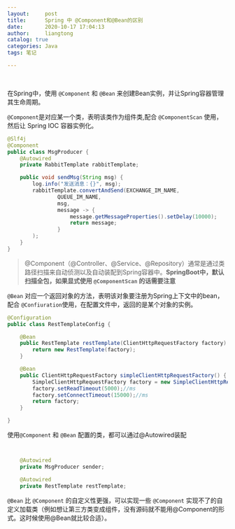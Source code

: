 ```yaml
---
layout:     post
title:      Spring 中 @Component和@Bean的区别
date:       2020-10-17 17:04:13
author:     liangtong
catalog: true
categories: Java
tags: 笔记

---
```


​	

在Spring中，使用 `@Component` 和 `@Bean` 来创建Bean实例，并让Spring容器管理其生命周期。




`@Component`是对应某一个类，表明该类作为组件类,配合 `@ComponentScan` 使用，然后让 Spring IOC 容器实例化。

```Java
@Slf4j
@Component
public class MsgProducer {
	@Autowired
    private RabbitTemplate rabbitTemplate;

    public void sendMsg(String msg) {
        log.info("发送消息：{}", msg);
        rabbitTemplate.convertAndSend(EXCHANGE_IM_NAME,
                QUEUE_IM_NAME,
                msg,
                message -> {
                    message.getMessageProperties().setDelay(10000);
                    return message;
                }
        );
    }
}
```
> @Component（@Controller、@Service、@Repository）通常是通过类路径扫描来自动侦测以及自动装配到Spring容器中。**SpringBoot中，默认扫描全包，如果显式使用 `@ComponentScan` 的话需要注意**



`@Bean` 对应一个返回对象的方法，表明该对象要注册为Spring上下文中的bean， 配合 `@Confiuration`使用，在配置文件中，返回的是某个对象的实例。


```Java
@Configuration
public class RestTemplateConfig {

    @Bean
    public RestTemplate restTemplate(ClientHttpRequestFactory factory) {
        return new RestTemplate(factory);
    }

    @Bean
    public ClientHttpRequestFactory simpleClientHttpRequestFactory() {
        SimpleClientHttpRequestFactory factory = new SimpleClientHttpRequestFactory();
        factory.setReadTimeout(5000);//ms
        factory.setConnectTimeout(15000);//ms
        return factory;
    }

}
```



使用`@Component` 和 `@Bean` 配置的类，都可以通过@Autowired装配

```Java


    @Autowired
    private MsgProducer sender;

    @Autowired
    private RestTemplate restTemplate;

```



`@Bean` 比 `@Component` 的自定义性更强，可以实现一些 `@Component` 实现不了的自定义加载类（例如想让第三方类变成组件，没有源码就不能用@Component的形式。这时候使用@Bean就比较合适）。


